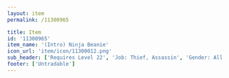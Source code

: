 ```yaml
---
layout: item
permalink: /11300965

title: Item
id: '11300965'
item_name: '(Intro) Ninja Beanie'
icon_url: 'item/icon/11300012.png'
sub_header: ['Requires Level 22', 'Job: Thief, Assassin', 'Gender: All']
footer: ['Untradable']
---
```

